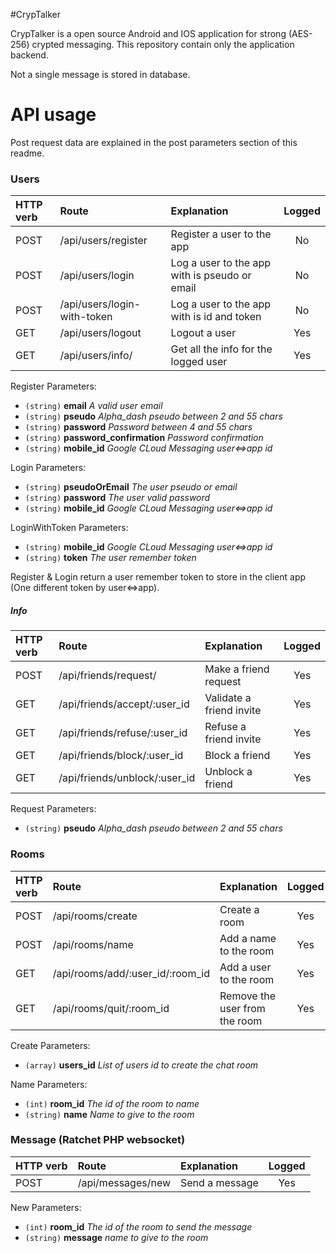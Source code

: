 #CrypTalker

CrypTalker is a open source Android and IOS application for strong (AES-256) crypted messaging. This repository contain only the application backend.

Not a single message is stored in database.

# API usage

Post request data are explained in the post parameters section of this readme.

### Users

| HTTP verb | Route                             | Explanation                                    | Logged |
|:----------|:----------------------------------|:-----------------------------------------------|:------:|
| POST      | /api/users/register               | Register a user to the app                     | No     |
| POST      | /api/users/login                  | Log a user to the app with is pseudo or email  | No     |
| POST      | /api/users/login-with-token       | Log a user to the app with is id and token     | No     |
| GET       | /api/users/logout                 | Logout a user                                  | Yes    |
| GET       | /api/users/info/                  | Get all the info for the logged user           | Yes    |

Register Parameters:
- `(string)` **email** *A valid user email*
- `(string)` **pseudo** *Alpha_dash pseudo between 2 and 55 chars*
- `(string)` **password** *Password between 4 and 55 chars*
- `(string)` **password_confirmation** *Password confirmation*
- `(string)` **mobile_id** *Google CLoud Messaging user<=>app id*

Login Parameters:
- `(string)` **pseudoOrEmail** *The user pseudo or email*
- `(string)` **password** *The user valid password*
- `(string)` **mobile_id** *Google CLoud Messaging user<=>app id*

LoginWithToken Parameters:
- `(string)` **mobile_id** *Google CLoud Messaging user<=>app id*
- `(string)` **token** *The user remember token*

Register & Login return a user remember token to store in the client app (One different token by user<=>app).

##### Info

| HTTP verb | Route                             | Explanation                                    | Logged |
|:----------|:----------------------------------|:-----------------------------------------------|:------:|
| POST      | /api/friends/request/             | Make a friend request                          | Yes    |
| GET       | /api/friends/accept/:user_id      | Validate a friend invite                       | Yes    |
| GET       | /api/friends/refuse/:user_id      | Refuse a friend invite                         | Yes    |
| GET       | /api/friends/block/:user_id       | Block a friend                                 | Yes    |
| GET       | /api/friends/unblock/:user_id     | Unblock a friend                               | Yes    |

Request Parameters:
- `(string)` **pseudo** *Alpha_dash pseudo between 2 and 55 chars*

### Rooms

| HTTP verb | Route                             | Explanation                                    | Logged |
|:----------|:----------------------------------|:-----------------------------------------------|:------:|
| POST      | /api/rooms/create                 | Create a room                                  | Yes    |
| POST      | /api/rooms/name                   | Add a name to the room                         | Yes    |
| GET       | /api/rooms/add/:user_id/:room_id  | Add a user to the room                         | Yes    |
| GET       | /api/rooms/quit/:room_id          | Remove the user from the room                  | Yes    |

Create Parameters:
- `(array)` **users_id** *List of users id to create the chat room*

Name Parameters:
- `(int)` **room_id** *The id of the room to name*
- `(string)` **name** *Name to give to the room*

### Message (Ratchet PHP websocket)
| HTTP verb | Route                             | Explanation                                    | Logged |
|:----------|:----------------------------------|:-----------------------------------------------|:------:|
| POST      | /api/messages/new                 | Send a message                                 | Yes    |

New Parameters:
- `(int)` **room_id** *The id of the room to send the message*
- `(string)` **message** *name to give to the room*
